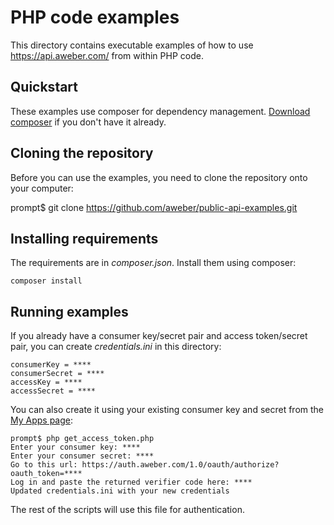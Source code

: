 # PHP code examples
This directory contains executable examples of how to use https://api.aweber.com/ from within PHP code.

## Quickstart
These examples use composer for dependency management.  [Download composer](https://getcomposer.org/download/) if
you don't have it already.

## Cloning the repository
Before you can use the examples, you need to clone the repository onto your
computer:

   prompt$ git clone https://github.com/aweber/public-api-examples.git

## Installing requirements
The requirements are in *composer.json*. Install them using composer:

    composer install
    
## Running examples
If you already have a consumer key/secret pair and access token/secret pair, you can create *credentials.ini* in
this directory:

    consumerKey = ****
    consumerSecret = ****
    accessKey = ****
    accessSecret = ****

You can also create it using your existing consumer key and secret from the [My Apps page](https://labs.aweber.com/apps):

    prompt$ php get_access_token.php
    Enter your consumer key: ****
    Enter your consumer secret: ****
    Go to this url: https://auth.aweber.com/1.0/oauth/authorize?oauth_token=****
    Log in and paste the returned verifier code here: ****
    Updated credentials.ini with your new credentials
    
The rest of the scripts will use this file for authentication. 
